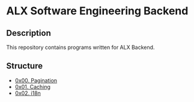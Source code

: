# ALX Software Engineering Backend

## Description

This repository contains programs written for ALX Backend.

## Structure

- [0x00. Pagination](./0x00-pagination)
- [0x01. Caching](./0x01-caching)
- [0x02. i18n](./0x02-i18n)
